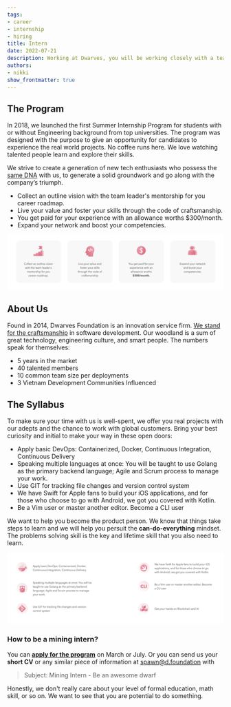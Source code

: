 ```yaml
---
tags: 
- career
- internship
- hiring
title: Intern
date: 2022-07-21
description: Working at Dwarves, you will be working closely with a team of talented, kind people and working directly with our clients. There is a lot of freedom to contribute to the quality of the project and improve, or prove yourself
authors: 
- nikki
show_frontmatter: true
---
```


## The Program
In 2018, we launched the first Summer Internship Program for students with or without Engineering background from top universities. The program was designed with the purpose to give an opportunity for candidates to experience the real world projects. No coffee runs here. We love watching talented people learn and explore their skills.

We strive to create a generation of new tech enthusiasts who possess the [same DNA]() with us, to generate a solid groundwork and go along with the company’s triumph.

* Collect an outline vision with the team leader's mentorship for you career roadmap.
* Live your value and foster your skills through the code of craftsmanship.
* You get paid for your experience with an allowance worths $300/month.
* Expand your network and boost your competencies.

![](assets/internship-program-01.webp)

## About Us
Found in 2014, Dwarves Foundation is an innovation service firm. [We stand for the craftsmanship]() in software development. Our woodland is a sum of great technology, engineering culture, and smart people. The numbers speak for themselves:

* 5 years in the market
* 40 talented members
* 10 common team size per deployments
* 3 Vietnam Development Communities Influenced

## The Syllabus
To make sure your time with us is well-spent, we offer you real projects with our adepts and the chance to work with global customers. Bring your best curiosity and initial to make your way in these open doors:

* Apply basic DevOps: Containerized, Docker, Continuous Integration, Continuous Delivery
* Speaking multiple languages at once: You will be taught to use Golang as the primary backend language; Agile and Scrum process to manage your work.
* Use GIT for tracking file changes and version control system
* We have Swift for Apple fans to build your iOS applications, and for those who choose to go with Android, we got you covered with Kotlin.
* Be a Vim user or master another editor. Become a CLI user

We want to help you become the product person. We know that things take steps to learn and we will help you persuit the **can-do-everything** mindset. The problems solving skill is the key and lifetime skill that you also need to learn.

![](assets/internship-program-02.webp)

### How to be a mining intern?
You can [**apply for the program**](https://internship.dwarves.foundation) on March or July. Or you can send us your **short CV** or any similar piece of information at [spawn@d.foundation](mailtospawnd.foundation) with 

 > 
 > Subject: Mining Intern - Be an awesome dwarf

Honestly, we don't really care about your level of formal education, math skill, or so on. We want to see that you are potential to do something.
